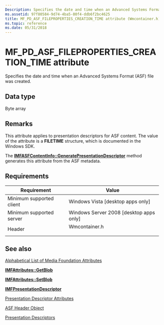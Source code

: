 ```yaml
---
Description: Specifies the date and time when an Advanced Systems Format (ASF) file was created.
ms.assetid: 97f80584-9d74-4ba5-80f4-ddb6f2bc4625
title: MF_PD_ASF_FILEPROPERTIES_CREATION_TIME attribute (Wmcontainer.h)
ms.topic: reference
ms.date: 05/31/2018
---
```


# MF\_PD\_ASF\_FILEPROPERTIES\_CREATION\_TIME attribute

Specifies the date and time when an Advanced Systems Format (ASF) file was created.

## Data type

Byte array

## Remarks

This attribute applies to presentation descriptors for ASF content. The value of the attribute is a **FILETIME** structure, which is documented in the Windows SDK.

The [**IMFASFContentInfo::GeneratePresentationDescriptor**](/windows/desktop/api/wmcontainer/nf-wmcontainer-imfasfcontentinfo-generatepresentationdescriptor) method generates this attribute from the ASF metadata.

## Requirements



| Requirement | Value |
|-------------------------------------|------------------------------------------------------------------------------------------|
| Minimum supported client<br/> | Windows Vista \[desktop apps only\]<br/>                                           |
| Minimum supported server<br/> | Windows Server 2008 \[desktop apps only\]<br/>                                     |
| Header<br/>                   | <dl> <dt>Wmcontainer.h</dt> </dl> |



## See also

<dl> <dt>

[Alphabetical List of Media Foundation Attributes](alphabetical-list-of-media-foundation-attributes.md)
</dt> <dt>

[**IMFAttributes::GetBlob**](/windows/desktop/api/mfobjects/nf-mfobjects-imfattributes-getblob)
</dt> <dt>

[**IMFAttributes::SetBlob**](/windows/desktop/api/mfobjects/nf-mfobjects-imfattributes-setblob)
</dt> <dt>

[**IMFPresentationDescriptor**](/windows/desktop/api/mfidl/nn-mfidl-imfpresentationdescriptor)
</dt> <dt>

[Presentation Descriptor Attributes](presentation-descriptor-attributes.md)
</dt> <dt>

[ASF Header Object](asf-file-structure.md)
</dt> <dt>

[Presentation Descriptors](presentation-descriptors.md)
</dt> </dl>

 

 




